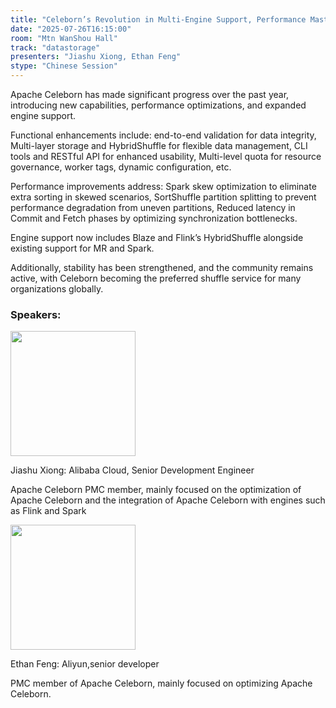 ```yaml
---
title: "Celeborn’s Revolution in Multi-Engine Support, Performance Mastery, and Enterprising Innovation"
date: "2025-07-26T16:15:00"
room: "Mtn WanShou Hall"
track: "datastorage"
presenters: "Jiashu Xiong, Ethan Feng"
stype: "Chinese Session"
---
```


Apache Celeborn has made significant progress over the past year, introducing new capabilities, performance optimizations, and expanded engine support.

Functional enhancements include:
end-to-end validation for data integrity, Multi-layer storage and HybridShuffle for flexible data management, CLI tools and RESTful API for enhanced usability, Multi-level quota for resource governance, worker tags, dynamic configuration, etc.

Performance improvements address:
Spark skew optimization to eliminate extra sorting in skewed scenarios, SortShuffle partition splitting to prevent performance degradation from uneven partitions, Reduced latency in Commit and Fetch phases by optimizing synchronization bottlenecks.

Engine support now includes Blaze and Flink’s HybridShuffle alongside existing support for MR and Spark.

Additionally, stability has been strengthened, and the community remains active, with Celeborn becoming the preferred shuffle service for many organizations globally.

### Speakers:


<img src="https://sessionize.com/image/b0bb-400o400o1-Jde4MGnDZsTAE7Kbn5uYbL.jpg" width="200" /><br/>

Jiashu Xiong: Alibaba Cloud, Senior Development Engineer

Apache Celeborn PMC member, mainly focused on the optimization of Apache Celeborn and the integration of Apache Celeborn with engines such as Flink and Spark


<img src="https://sessionize.com/image/e847-400o400o1-hgvjeWTfvwJykGxMzAEbcA.jpg" width="200" /><br/>

Ethan Feng: Aliyun,senior developer

PMC member of Apache Celeborn, mainly focused on optimizing Apache Celeborn.